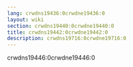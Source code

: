 ```yaml
---
lang: crwdns19436:0crwdne19436:0
layout: wiki
section: crwdns19440:0crwdne19440:0
title: crwdns19442:0crwdne19442:0
description: crwdns19716:0crwdne19716:0
---
```


crwdns19446:0crwdne19446:0
